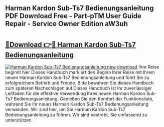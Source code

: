 ## Harman Kardon Sub-Ts7 Bedienungsanleitung PDF Download Free - Part-pTM User Guide Repair - Service Owner Edition aW3uh

# <h2><a href="http://df1arf7.blite.top/?on=Harman+Kardon+Sub-Ts7+Bedienungsanleitung">🔗Download 👉🔴 Harman Kardon Sub-Ts7 Bedienungsanleitung</a></h2>

[![Harman Kardon Sub-Ts7 Bedienungsanleitung new download](https://i.imgur.com/lujVjoI.png)](http://df1arf7.blite.top/?on=Harman+Kardon+Sub-Ts7+Bedienungsanleitung)
Ihre Reise beginnt hier Dieses Handbuch markiert den Beginn Ihrer Reise mit Ihrem neuen Harman Kardon Sub-Ts7 Bedienungsanleitung und führt Sie zu erfolgreichem Betrieb und Freude. Bitte bewahren Sie dieses Handbuch zum späteren Nachschlagen auf.Dieses Handbuch ist Ihr zuverlässiger Leitfaden für die effektive Verwendung Ihres neuen Harman Kardon Sub-Ts7 Bedienungsanleitung. Genießen Sie den Komfort der Funktionsliste, während Sie Ihr neues Harman Kardon Sub-Ts7 Bedienungsanleitung verwenden. Wir sind hier, um Sie Harman Kardon Sub-Ts7 Bedienungsanleitung zu führen. Wir sind bestrebt, Sie umfassend zu unterstützen.
